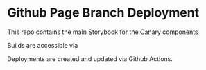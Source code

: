 # Github Page Branch Deployment

This repo contains the main Storybook for the Canary components

Builds are accessible via

Deployments are created and updated via Github Actions.